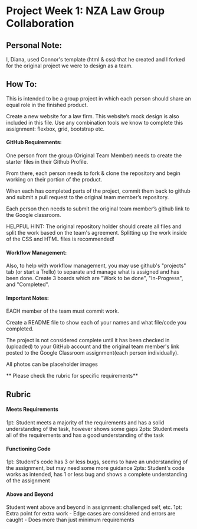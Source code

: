 # Project Week 1: NZA Law Group Collaboration

## Personal Note:
I, Diana, used Connor's template (html & css) that he created and I forked for the original project we were to design as a team.

## How To:

This is intended to be a group project in which each person should share an equal role in the finished product.

Create a new website for a law firm. This website’s mock design is also included in this file. Use any combination tools we know to complete this assignment: flexbox, grid, bootstrap etc. 

#### GitHub Requirements:
One person from the group (Original Team Member) needs to create the starter files in their Github Profile. 

From there, each person needs to fork & clone the repository and begin working on their portion of the product. 

When each has completed parts of the project, commit them back to github and submit a pull request to the original team member’s repository. 

Each person then needs to submit the original team member’s github link to the Google classroom.

HELPFUL HINT: The original repository holder should create all files and split the work based on the team's agreement. Splitting up the work inside of the CSS and HTML files is recommended!

#### Workflow Management:
Also, to help with workflow management, you may use github's "projects" tab (or start a Trello) to separate and manage what is assigned and has been done. Create 3 boards which are "Work to be done", "In-Progress", and "Completed".

#### Important Notes:
EACH member of the team must commit work. 

Create a README file to show each of your names and what file/code you completed. 

The project is not considered complete until it has been checked in (uploaded) to your GitHub account and the original team member's link posted to the Google Classroom assignment(each person individually). 

All photos can be placeholder images

** Please check the rubric for specific requirements**

## Rubric
#### Meets Requirements
1pt: Student meets a majority of the requirements and has a solid understanding of the task, however shows some gaps
2pts: Student meets all of the requirements and has a good understanding of the task

#### Functioning Code
1pt: Student's code has 3 or less bugs, seems to have an understanding of the assignment, but may need some more guidance
2pts: Student's code works as intended, has 1 or less bug and shows a complete understanding of the assignment

#### Above and Beyond
Student went above and beyond in assignment: challenged self, etc.
1pt: Extra point for extra work - Edge cases are considered and errors are caught - Does more than just minimum requirements